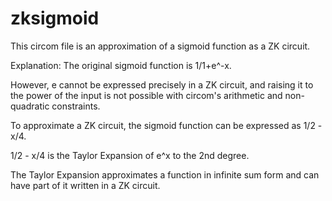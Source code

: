 # zksigmoid
This circom file is an approximation of a sigmoid function as a ZK circuit. 

Explanation:
The original sigmoid function is 1/1+e^-x. 

However, e cannot be expressed precisely in a ZK circuit, and raising it to the power of the input is not possible with circom's arithmetic and non-quadratic constraints. 

To approximate a ZK circuit, the sigmoid function can be expressed as 1/2 - x/4.

 1/2 - x/4  is the Taylor Expansion of e^x to the 2nd degree. 

The Taylor Expansion approximates a function in infinite sum form and can have part of it written in a ZK circuit. 


